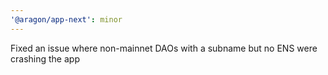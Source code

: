 ```yaml
---
'@aragon/app-next': minor
---
```


Fixed an issue where non-mainnet DAOs with a subname but no ENS were crashing the app
